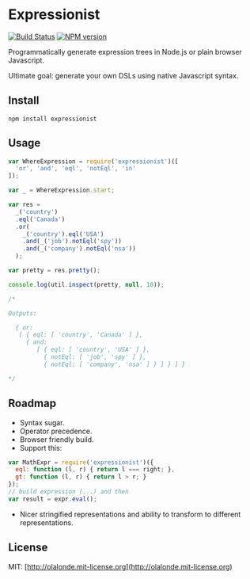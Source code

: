 # Expressionist

[![Build Status](https://travis-ci.org/olalonde/expressionist.png)](https://travis-ci.org/olalonde/expressionist) [![NPM version](https://badge.fury.io/js/expressionist.png)](http://badge.fury.io/js/expressionist)

Programmatically generate expression trees in Node.js or plain browser Javascript.

Ultimate goal: generate your own DSLs using native Javascript syntax.

## Install

    npm install expressionist

## Usage

```javascript
var WhereExpression = require('expressionist')([
  'or', 'and', 'eql', 'notEql', 'in'
]);

var _ = WhereExpression.start;

var res = 
  _('country')
  .eql('Canada')
  .or(
    _('country').eql('USA')
    .and(_('job').notEql('spy'))
    .and(_('company').notEql('nsa'))
  );

var pretty = res.pretty();

console.log(util.inspect(pretty, null, 10));

/* 

Outputs:

  { or:
   [ { eql: [ 'country', 'Canada' ] },
     { and:
        [ { eql: [ 'country', 'USA' ] },
          { notEql: [ 'job', 'spy' ] },
          { notEql: [ 'company', 'nsa' ] } ] } ] }

*/
```

## Roadmap

- Syntax sugar. 
- Operator precedence.
- Browser friendly build.
- Support this: 

```javascript
var MathExpr = require('expressionist')({
  eql: function (l, r) { return l === right; },
  gt: function (l, r) { return l > r; }
});
// build expression (...) and then
var result = expr.eval();
```

- Nicer stringified representations and ability to transform to
different representations.

## License

MIT: [http://olalonde.mit-license.org](http://olalonde.mit-license.org)

